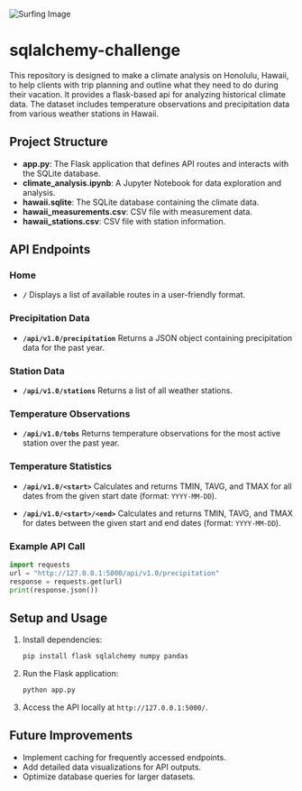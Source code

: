 
![Surfing Image](A7F56CBE-1C00-420B-A9B5-3218505E834F.jpeg)


# sqlalchemy-challenge

This repository is designed to make a climate analysis on Honolulu, Hawaii, to help clients with trip planning and outline what they need to do during their vacation. It provides a flask-based api for analyzing historical climate data. The dataset includes temperature observations and precipitation data from various weather stations in Hawaii.

## Project Structure
- **app.py**: The Flask application that defines API routes and interacts with the SQLite database.
- **climate_analysis.ipynb**: A Jupyter Notebook for data exploration and analysis.
- **hawaii.sqlite**: The SQLite database containing the climate data.
- **hawaii_measurements.csv**: CSV file with measurement data.
- **hawaii_stations.csv**: CSV file with station information.

## API Endpoints

### Home
- **`/`**
  Displays a list of available routes in a user-friendly format.

### Precipitation Data
- **`/api/v1.0/precipitation`**
  Returns a JSON object containing precipitation data for the past year.

### Station Data
- **`/api/v1.0/stations`**
  Returns a list of all weather stations.

### Temperature Observations
- **`/api/v1.0/tobs`**
  Returns temperature observations for the most active station over the past year.

### Temperature Statistics
- **`/api/v1.0/<start>`**
  Calculates and returns TMIN, TAVG, and TMAX for all dates from the given start date (format: `YYYY-MM-DD`).

- **`/api/v1.0/<start>/<end>`**
  Calculates and returns TMIN, TAVG, and TMAX for dates between the given start and end dates (format: `YYYY-MM-DD`).

### Example API Call
```python
import requests
url = "http://127.0.0.1:5000/api/v1.0/precipitation"
response = requests.get(url)
print(response.json())
```

## Setup and Usage
1. Install dependencies:
   ```bash
   pip install flask sqlalchemy numpy pandas
   ```
2. Run the Flask application:
   ```bash
   python app.py
   ```
3. Access the API locally at `http://127.0.0.1:5000/`.

## Future Improvements
- Implement caching for frequently accessed endpoints.
- Add detailed data visualizations for API outputs.
- Optimize database queries for larger datasets.
